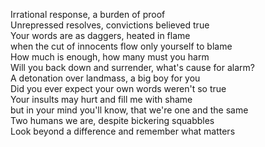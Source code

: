 Irrational response, a burden of proof  
Unrepressed resolves, convictions believed true  
Your words are as daggers, heated in flame  
when the cut of innocents flow only yourself to blame  
How much is enough, how many must you harm  
Will you back down and surrender, what's cause for alarm?  
A detonation over landmass, a big boy for you  
Did you ever expect your own words weren't so true  
Your insults may hurt and fill me with shame  
but in your mind you'll know, that we're one and the same   
Two humans we are, despite bickering squabbles  
Look beyond a difference and remember what matters  

